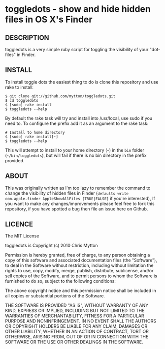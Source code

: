 [download]: http://github.com/mytton/toggledots/tarball/master

toggledots - show and hide hidden files in OS X's Finder
==========

DESCRIPTION
-----------

toggledots is a very simple ruby script for toggling the visibility of your "dot-files" in Finder.

INSTALL
-------

To install toggle dots the easiest thing to do is clone this repository and use rake to install:

	$ git clone git://github.com/mytton/toggledots.git
	$ cd toggledots
	$ [sudo] rake install
	$ toggledots --help
	
By default the rake task will try and install into /usr/local, use sudo if you need to. To configure the prefix add it as an argument to the rake task:

	# Install to home directory
	$ [sudo] rake install[~]
	$ toggledots --help
	
This will attempt to install to your home directory (`~`) in the `bin` folder (`~/bin/toggledots`), but will fail if there is no bin directory in the prefix provided.

ABOUT
-----

This was originally written as I'm too lazy to remember the command to change the visibility of hidden files in Finder (`defaults write com.apple.finder AppleShowAllFiles [TRUE|FALSE]` if you're interested), If you want to make any changes/improvements please feel free to fork this repository, if you have spotted a bug then file an issue here on Github.

LICENCE
-------

The MIT License

toggledots is Copyright (c) 2010 Chris Mytton

Permission is hereby granted, free of charge, to any person obtaining a copy
of this software and associated documentation files (the "Software"), to deal
in the Software without restriction, including without limitation the rights
to use, copy, modify, merge, publish, distribute, sublicense, and/or sell
copies of the Software, and to permit persons to whom the Software is
furnished to do so, subject to the following conditions:

The above copyright notice and this permission notice shall be included in
all copies or substantial portions of the Software.

THE SOFTWARE IS PROVIDED "AS IS", WITHOUT WARRANTY OF ANY KIND, EXPRESS OR
IMPLIED, INCLUDING BUT NOT LIMITED TO THE WARRANTIES OF MERCHANTABILITY,
FITNESS FOR A PARTICULAR PURPOSE AND NONINFRINGEMENT. IN NO EVENT SHALL THE
AUTHORS OR COPYRIGHT HOLDERS BE LIABLE FOR ANY CLAIM, DAMAGES OR OTHER
LIABILITY, WHETHER IN AN ACTION OF CONTRACT, TORT OR OTHERWISE, ARISING FROM,
OUT OF OR IN CONNECTION WITH THE SOFTWARE OR THE USE OR OTHER DEALINGS IN
THE SOFTWARE.

